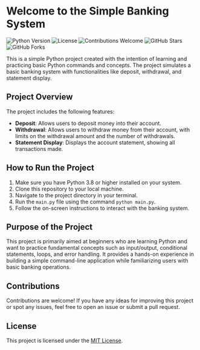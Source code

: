 # Welcome to the Simple Banking System

![Python Version](https://img.shields.io/badge/Python-3.8-blue)
![License](https://img.shields.io/badge/License-MIT-yellow)
![Contributions Welcome](https://img.shields.io/badge/Contributions-Welcome-brightgreen)
![GitHub Stars](https://img.shields.io/github/stars/Pedrolustosa/Account_Bank?style=social)
![GitHub Forks](https://img.shields.io/github/forks/Pedrolustosa/Account_Bank?style=social)

This is a simple Python project created with the intention of learning and practicing basic Python commands and concepts. The project simulates a basic banking system with functionalities like deposit, withdrawal, and statement display.

## Project Overview

The project includes the following features:

- **Deposit**: Allows users to deposit money into their account.
- **Withdrawal**: Allows users to withdraw money from their account, with limits on the withdrawal amount and the number of withdrawals.
- **Statement Display**: Displays the account statement, showing all transactions made.

## How to Run the Project

1. Make sure you have Python 3.8 or higher installed on your system.
2. Clone this repository to your local machine.
3. Navigate to the project directory in your terminal.
4. Run the `main.py` file using the command `python main.py`.
5. Follow the on-screen instructions to interact with the banking system.

## Purpose of the Project

This project is primarily aimed at beginners who are learning Python and want to practice fundamental concepts such as input/output, conditional statements, loops, and error handling. It provides a hands-on experience in building a simple command-line application while familiarizing users with basic banking operations.

## Contributions

Contributions are welcome! If you have any ideas for improving this project or spot any issues, feel free to open an issue or submit a pull request.

## License

This project is licensed under the [MIT License](LICENSE).
